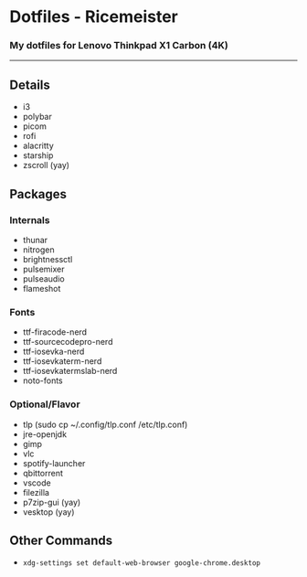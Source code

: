 # Dotfiles - Ricemeister
### My dotfiles for Lenovo Thinkpad X1 Carbon (4K)
---
## Details
- i3
- polybar
- picom
- rofi
- alacritty
- starship
- zscroll (yay)
## Packages
### Internals
- thunar
- nitrogen
- brightnessctl
- pulsemixer
- pulseaudio
- flameshot
### Fonts
- ttf-firacode-nerd
- ttf-sourcecodepro-nerd
- ttf-iosevka-nerd
- ttf-iosevkaterm-nerd
- ttf-iosevkatermslab-nerd
- noto-fonts
### Optional/Flavor
- tlp (sudo cp ~/.config/tlp.conf /etc/tlp.conf)
- jre-openjdk
- gimp
- vlc
- spotify-launcher
- qbittorrent
- vscode
- filezilla
- p7zip-gui (yay)
- vesktop (yay)
## Other Commands
- `xdg-settings set default-web-browser google-chrome.desktop`

